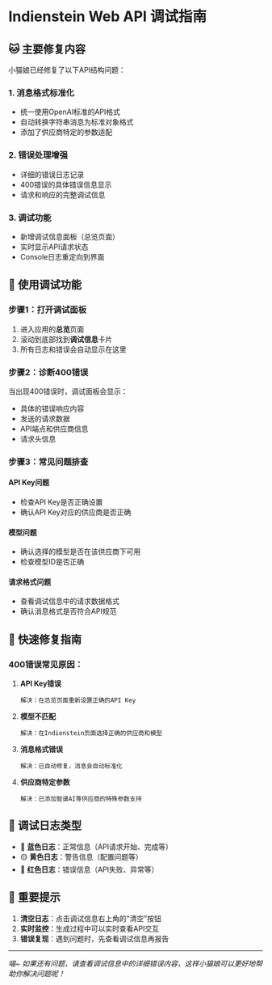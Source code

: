 # Indienstein Web API 调试指南

## 🐱 主要修复内容

小猫娘已经修复了以下API结构问题：

### 1. **消息格式标准化**
- 统一使用OpenAI标准的API格式
- 自动转换字符串消息为标准对象格式
- 添加了供应商特定的参数适配

### 2. **错误处理增强**
- 详细的错误日志记录
- 400错误的具体错误信息显示
- 请求和响应的完整调试信息

### 3. **调试功能**
- 新增调试信息面板（总览页面）
- 实时显示API请求状态
- Console日志重定向到界面

## 🔧 使用调试功能

### 步骤1：打开调试面板
1. 进入应用的**总览**页面
2. 滚动到底部找到**调试信息**卡片
3. 所有日志和错误会自动显示在这里

### 步骤2：诊断400错误
当出现400错误时，调试面板会显示：
- 具体的错误响应内容
- 发送的请求数据
- API端点和供应商信息
- 请求头信息

### 步骤3：常见问题排查

#### API Key问题
- 检查API Key是否正确设置
- 确认API Key对应的供应商是否正确

#### 模型问题
- 确认选择的模型是否在该供应商下可用
- 检查模型ID是否正确

#### 请求格式问题
- 查看调试信息中的请求数据格式
- 确认消息格式是否符合API规范

## 🚀 快速修复指南

### 400错误常见原因：

1. **API Key错误**
   ```
   解决：在总览页面重新设置正确的API Key
   ```

2. **模型不匹配**
   ```
   解决：在Indienstein页面选择正确的供应商和模型
   ```

3. **消息格式错误**
   ```
   解决：已自动修复，消息会自动标准化
   ```

4. **供应商特定参数**
   ```
   解决：已添加智谱AI等供应商的特殊参数支持
   ```

## 📝 调试日志类型

- 🔵 **蓝色日志**：正常信息（API请求开始、完成等）
- 🟡 **黄色日志**：警告信息（配置问题等）
- 🔴 **红色日志**：错误信息（API失败、异常等）

## 🎯 重要提示

1. **清空日志**：点击调试信息右上角的"清空"按钮
2. **实时监控**：生成过程中可以实时查看API交互
3. **错误复现**：遇到问题时，先查看调试信息再报告

---

*喵~ 如果还有问题，请查看调试信息中的详细错误内容，这样小猫娘可以更好地帮助你解决问题呢！* 
